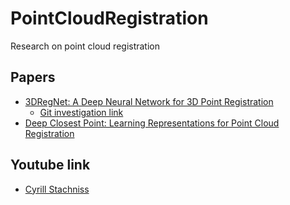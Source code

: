 # PointCloudRegistration
Research on point cloud registration

## Papers
* [3DRegNet: A Deep Neural Network for 3D Point Registration](https://arxiv.org/pdf/1904.01701.pdf)
  * [Git investigation link](https://github.com/kaanoguzhan/Exploring-Deep-Closest-Point-Learning-Representations-for-Point-Cloud-Registration)
* [Deep Closest Point: Learning Representations for Point Cloud Registration](https://arxiv.org/abs/1905.03304)

## Youtube link
* [Cyrill Stachniss](https://www.youtube.com/watch?v=dhzLQfDBx2Q)
